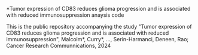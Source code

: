 *Tumor expression of CD83 reduces glioma progression and is associated with reduced immunosuppression anaysis code

This is the public repository accompanying the study "Tumor expression of CD83 reduces glioma progression and is associated with reduced immunosuppression", Malcolm*, Curry*, ..., Serin-Harmanci, Deneen, Rao;  Cancer Research Communnications, 2024
